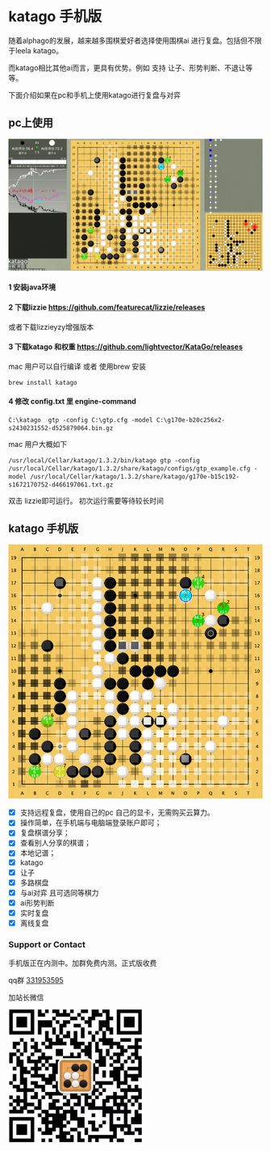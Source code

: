 # katago 手机版

随着alphago的发展，越来越多围棋爱好者选择使用围棋ai 进行复盘。包括但不限于leela  katago。

而katago相比其他ai而言，更具有优势。例如 支持 让子、形势判断、不退让等等。

下面介绍如果在pc和手机上使用katago进行复盘与对弈

## pc上使用



![](img/1.png)

#### 1 安装java环境


#### 2 下载lizzie https://github.com/featurecat/lizzie/releases

 或者下载lizzieyzy增强版本

#### 3 下载katago 和权重 https://github.com/lightvector/KataGo/releases

mac 用户可以自行编译 或者 使用brew 安装

```shell
brew install katago
```

#### 4 修改 config.txt 里 engine-command

```
C:\katago  gtp -config C:\gtp.cfg -model C:\g170e-b20c256x2-s2430231552-d525879064.bin.gz
```

mac 用户大概如下

```shell
/usr/local/Cellar/katago/1.3.2/bin/katago gtp -config /usr/local/Cellar/katago/1.3.2/share/katago/configs/gtp_example.cfg -model /usr/local/Cellar/katago/1.3.2/share/katago/g170e-b15c192-s1672170752-d466197061.txt.gz
```

双击 lizzie即可运行。 初次运行需要等待较长时间

## katago 手机版

![](img/2.png)


- [x] 支持远程复盘，使用自己的pc 自己的显卡，无需购买云算力。
- [x] 操作简单，在手机端与电脑端登录账户即可；
- [x] 复盘棋谱分享；
- [x] 查看别人分享的棋谱；
- [x] 本地记谱；
- [x] katago
- [x] 让子
- [x] 多路棋盘
- [x] 与ai对弈 且可选同等棋力
- [x] ai形势判断
- [x] 实时复盘
- [x] 离线复盘

### Support or Contact

手机版正在内测中。加群免费内测。正式版收费

qq群 [331953595](https://shang.qq.com/wpa/qunwpa?idkey=fea97bef5dad51a75755104781c169998e55b6cfa49d88fc23b5dc7db875bd2c)

加站长微信

<img src="img/WX.png" style="zoom:50%;" />